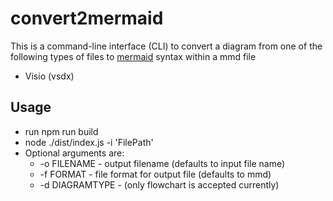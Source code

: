 # convert2mermaid

This is a command-line interface (CLI) to convert a diagram from one of the following types of files to [mermaid](https://mermaid.js.org/) syntax within a mmd file

-   Visio (vsdx)

## Usage

-   run npm run build
-   node ./dist/index.js -i 'FilePath'
-   Optional arguments are:
    -   -o FILENAME - output filename (defaults to input file name)
    -   -f FORMAT - file format for output file (defaults to mmd)
    -   -d DIAGRAMTYPE - (only flowchart is accepted currently)
